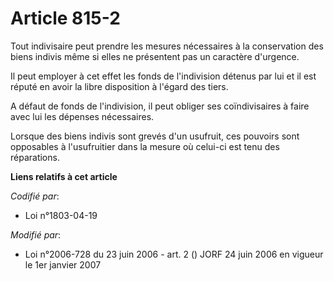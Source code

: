 # Article 815-2

Tout indivisaire peut prendre les mesures nécessaires à la conservation des biens indivis même si elles ne présentent pas un
caractère d'urgence.

Il peut employer à cet effet les fonds de l'indivision détenus par lui et il est réputé en avoir la libre disposition à
l'égard des tiers.

A défaut de fonds de l'indivision, il peut obliger ses coïndivisaires à faire avec lui les dépenses nécessaires.

Lorsque des biens indivis sont grevés d'un usufruit, ces pouvoirs sont opposables à l'usufruitier dans la mesure où celui-ci
est tenu des réparations.

**Liens relatifs à cet article**

_Codifié par_:

  - Loi n°1803-04-19

_Modifié par_:

  - Loi n°2006-728 du 23 juin 2006 - art. 2 () JORF 24 juin 2006 en vigueur le 1er janvier 2007
